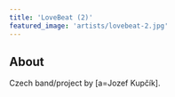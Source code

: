 ```yaml
---
title: 'LoveBeat (2)'
featured_image: 'artists/lovebeat-2.jpg'
---
```


## About

Czech band/project by [a=Jozef Kupčík]. 
